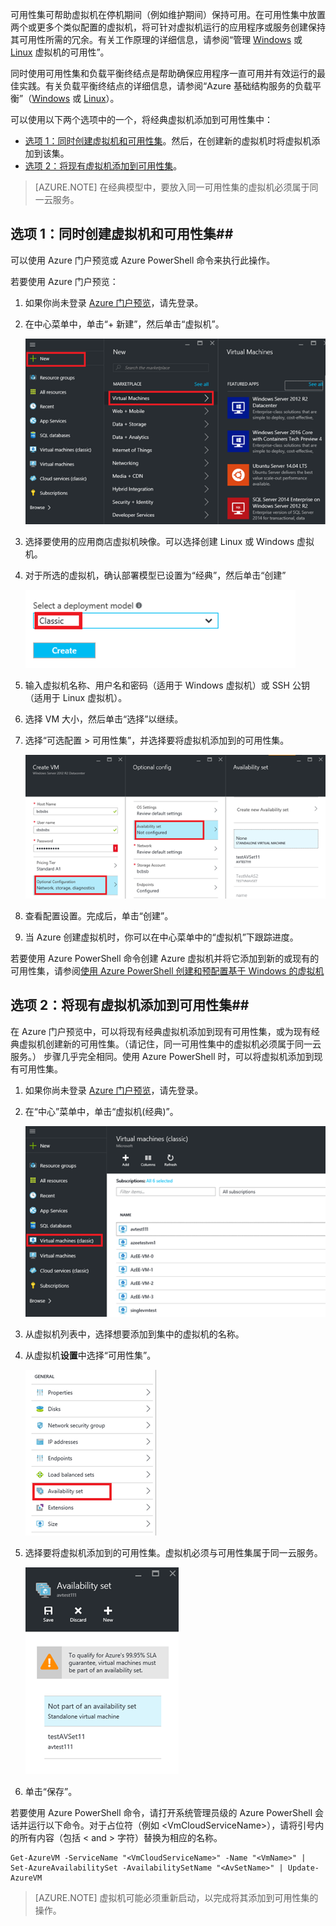 <!-- Ibiza portal: tested -->


可用性集可帮助虚拟机在停机期间（例如维护期间）保持可用。在可用性集中放置两个或更多个类似配置的虚拟机，将可针对虚拟机运行的应用程序或服务创建保持其可用性所需的冗余。有关工作原理的详细信息，请参阅“管理 [Windows](/documentation/articles/virtual-machines-windows-manage-availability/) 或 [Linux](/documentation/articles/virtual-machines-linux-manage-availability/) 虚拟机的可用性”。

同时使用可用性集和负载平衡终结点是帮助确保应用程序一直可用并有效运行的最佳实践。有关负载平衡终结点的详细信息，请参阅“Azure 基础结构服务的负载平衡”（[Windows](/documentation/articles/virtual-machines-windows-load-balance/) 或 [Linux](/documentation/articles/virtual-machines-linux-load-balance/)）。

可以使用以下两个选项中的一个，将经典虚拟机添加到可用性集中：

- [选项 1：同时创建虚拟机和可用性集][]。然后，在创建新的虚拟机时将虚拟机添加到该集。
- [选项 2：将现有虚拟机添加到可用性集][]。

>[AZURE.NOTE] 在经典模型中，要放入同一可用性集的虚拟机必须属于同一云服务。

## <a id="createset"> </a>选项 1：同时创建虚拟机和可用性集##

可以使用 Azure 门户预览或 Azure PowerShell 命令来执行此操作。

若要使用 Azure 门户预览：

1. 如果你尚未登录 [Azure 门户预览](https://portal.azure.cn)，请先登录。

2. 在中心菜单中，单击“+ 新建”，然后单击“虚拟机”。
    
    ![Alt 图像文本](./media/virtual-machines-common-classic-configure-availability/ChooseVMImage.png)

3. 选择要使用的应用商店虚拟机映像。可以选择创建 Linux 或 Windows 虚拟机。

4. 对于所选的虚拟机，确认部署模型已设置为“经典”，然后单击“创建”
    
    ![Alt 图像文本](./media/virtual-machines-common-classic-configure-availability/ChooseClassicModel.png)

5. 输入虚拟机名称、用户名和密码（适用于 Windows 虚拟机）或 SSH 公钥（适用于 Linux 虚拟机）。

6. 选择 VM 大小，然后单击“选择”以继续。

7. 选择“可选配置 > 可用性集”，并选择要将虚拟机添加到的可用性集。
    
    ![Alt 图像文本](./media/virtual-machines-common-classic-configure-availability/ChooseAvailabilitySet.png)

8. 查看配置设置。完成后，单击“创建”。

9. 当 Azure 创建虚拟机时，你可以在中心菜单中的“虚拟机”下跟踪进度。

若要使用 Azure PowerShell 命令创建 Azure 虚拟机并将它添加到新的或现有的可用性集，请参阅[使用 Azure PowerShell 创建和预配置基于 Windows 的虚拟机](/documentation/articles/virtual-machines-windows-classic-create-powershell/)

## <a id="addmachine"> </a>选项 2：将现有虚拟机添加到可用性集##

在 Azure 门户预览中，可以将现有经典虚拟机添加到现有可用性集，或为现有经典虚拟机创建新的可用性集。（请记住，同一可用性集中的虚拟机必须属于同一云服务。） 步骤几乎完全相同。使用 Azure PowerShell 时，可以将虚拟机添加到现有可用性集。

1. 如果你尚未登录 [Azure 门户预览](https://portal.azure.cn)，请先登录。

2. 在“中心”菜单中，单击“虚拟机(经典)”。
    
    ![Alt 图像文本](./media/virtual-machines-common-classic-configure-availability/ChooseClassicVM.png)

3. 从虚拟机列表中，选择想要添加到集中的虚拟机的名称。

4. 从虚拟机**设置**中选择“可用性集”。
    
    ![Alt 图像文本](./media/virtual-machines-common-classic-configure-availability/AvailabilitySetSettings.png)

5. 选择要将虚拟机添加到的可用性集。虚拟机必须与可用性集属于同一云服务。
    
    ![Alt 图像文本](./media/virtual-machines-common-classic-configure-availability/AvailabilitySetPicker.png)

6. 单击“保存”。

若要使用 Azure PowerShell 命令，请打开系统管理员级的 Azure PowerShell 会话并运行以下命令。对于占位符（例如 &lt;VmCloudServiceName&gt;），请将引号内的所有内容（包括 < and > 字符）替换为相应的名称。

	Get-AzureVM -ServiceName "<VmCloudServiceName>" -Name "<VmName>" | Set-AzureAvailabilitySet -AvailabilitySetName "<AvSetName>" | Update-AzureVM

>[AZURE.NOTE] 虚拟机可能必须重新启动，以完成将其添加到可用性集的操作。

<!-- LINKS -->
[选项 1：同时创建虚拟机和可用性集]: #createset
[选项 2：将现有虚拟机添加到可用性集]: #addmachine

[Load balancing for Azure infrastructure services]: /documentation/articles/virtual-machines-linux-load-balance/
[Manage the availability of virtual machines]: /documentation/articles/virtual-machines-linux-manage-availability/

[Create a virtual machine running Windows]: /documentation/articles/virtual-machines-windows-hero-tutorial/
[Virtual Network overview]: /documentation/articles/virtual-networks-overview/
[有关经典虚拟机的文章]: /documentation/articles/?tag=azure-service-management&service=virtual-machines/

<!---HONumber=Mooncake_0627_2016-->